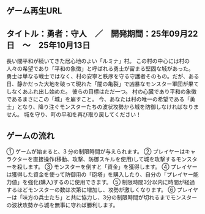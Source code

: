 ゲーム再生URL
--



タイトル：勇者：守人　／　開発期間：25年09月22日　～　25年10月13日
--
長い間平和が続いてきた居心地のよい「ルミナ」村。 この村の中心には村の人々の希望であり「平和の象徴」と呼ばれる勇士が留まる堅固な城があった。 勇士は単なる戦士ではなく、村の安寧と秩序を守る守護者そのもの。だが、ある日、静かだった大地を破って現れた「闇の亀裂」で凶暴なモンスター軍団が果てしなくあふれ出し始めた。 彼らの目標はただ一つ。 村の心臓であり平和の象徴であるまさにこの「城」を崩すこと。 今、あなたは村の唯一の希望である「勇士」となり、降り注ぐモンスターたちの波状攻勢から城を防御しなければなりません。 城を守り、町の平和を再び取り戻してください！

ゲームの流れ 
--
① ゲームが始まると、3 分の制限時間が与えられます。
② プレイヤーはキャラクターを直接操作(移動、攻撃、防御スキルを使用)して城を攻撃するモンスターを殺します。
③ モンスターを倒すと「資金」を獲得します。
④ プレイヤーは獲得した資金を使って防御用の「砲塔」を購入したり、自分の「プレイヤー能力値」を強化(購入)するのに使用できます。
⑤ 制限時間3分以内に時間が経過するほどモンスターの数は次第に増加し、攻勢が激しくなります。
⑥ プレイヤーは「味方の兵士たち」と共に協力し、3分の制限時間が切れるまでモンスターの波状攻勢から城を無事に守れば勝利します。

